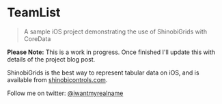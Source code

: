 # TeamList

> A sample iOS project demonstrating the use of ShinobiGrids with CoreData

**Please Note:** This is a work in progress. Once finished I'll update this with
details of the project blog post.

ShinobiGrids is the best way to represent tabular data on iOS, and is available
from [shinobicontrols.com](http://www.shinobicontrols.com/).

Follow me on twitter: [@iwantmyrealname](https://twitter.com/iwantmyrealname)